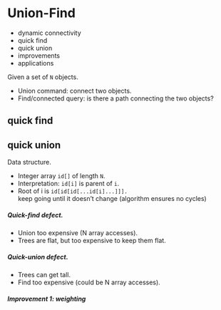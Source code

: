 # Union-Find
* dynamic connectivity
* quick find
* quick union
* improvements
* applications

 Given a set of ```N``` objects.
* Union command:  connect two objects.
* Find/connected query:  is there a path connecting the two objects?

## quick find
## quick union
Data structure.
* Integer array ```id[]``` of length ```N```.
* Interpretation:  ```id[i]``` is parent of ```i```.
* Root of i is ```id[id[id[...id[i]...]]].```    
keep going until it doesn’t change (algorithm ensures no cycles)  
##### Quick-find defect.
* Union too expensive (N array accesses).
* Trees are flat, but too expensive to keep them flat.  
##### Quick-union defect.
* Trees can get tall.
* Find too expensive (could be N array accesses).
##### Improvement 1:  weighting